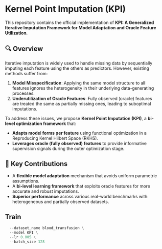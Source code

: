 # Kernel Point Imputation (KPI)

This repository contains the official implementation of **KPI: A Generalized Iterative Imputation Framework for Model Adaptation and Oracle Feature Utilization**.

## 🔍 Overview

Iterative imputation is widely used to handle missing data by sequentially imputing each feature using the others as predictors. However, existing methods suffer from:

1. **Model Misspecification**: Applying the same model structure to all features ignores the heterogeneity in their underlying data-generating processes.
2. **Underutilization of Oracle Features**: Fully observed (oracle) features are treated the same as partially missing ones, leading to suboptimal imputations.

To address these issues, we propose **Kernel Point Imputation (KPI)**, a **bi-level optimization framework** that:

- **Adapts model forms per feature** using functional optimization in a Reproducing Kernel Hilbert Space (RKHS).
- **Leverages oracle (fully observed) features** to provide informative supervision signals during the outer optimization stage.

## 🧠 Key Contributions

- A **flexible model adaptation** mechanism that avoids uniform parametric assumptions.
- A **bi-level learning framework** that exploits oracle features for more accurate and robust imputations.
- **Superior performance** across various real-world benchmarks with heterogeneous and partially observed datasets.

## Train

```python exper.py \
  --dataset_name blood_transfusion \
  --model KPI \
  --lr 0.005 \
  --batch_size 128
```
